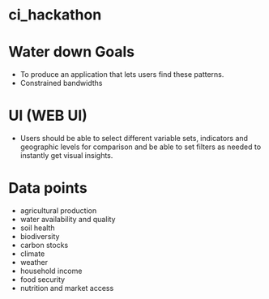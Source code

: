 # ci_hackathon

# Water down Goals
* To produce an application that lets users find these patterns.
* Constrained bandwidths

# UI (WEB UI)
* Users should be able to select different variable sets, indicators and geographic levels for comparison and be able to set filters as needed to instantly get visual insights.

# Data points
* agricultural production
* water availability and quality
* soil health
* biodiversity
* carbon stocks
* climate
* weather
* household income
* food security
* nutrition and market access

